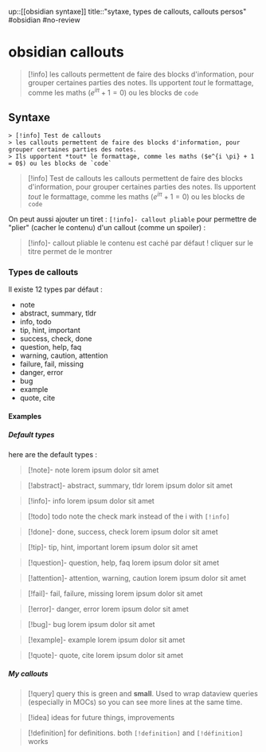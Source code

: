 up::[[obsidian syntaxe]]
title::"sytaxe, types de callouts, callouts persos"
#obsidian #no-review 
# obsidian callouts

> [!info]
> les callouts permettent de faire des blocks d'information, pour grouper certaines parties des notes.
> Ils upportent *tout* le formattage, comme les maths ($e^{i \pi} + 1 = 0$) ou les blocks de `code`

## Syntaxe

```
> [!info] Test de callouts
> les callouts permettent de faire des blocks d'information, pour grouper certaines parties des notes.
> Ils upportent *tout* le formattage, comme les maths ($e^{i \pi} + 1 = 0$) ou les blocks de `code`
```

> [!info] Test de callouts
> les callouts permettent de faire des blocks d'information, pour grouper certaines parties des notes.
> Ils upportent *tout* le formattage, comme les maths ($e^{i \pi} + 1 = 0$) ou les blocks de `code`

On peut aussi ajouter un tiret : `[!info]- callout pliable` pour permettre de "plier" (cacher le contenu) d'un callout (comme un spoiler) :

> [!info]- callout pliable
> le contenu est caché par défaut !
> cliquer sur le titre permet de le montrer
### Types de callouts
Il existe 12 types par défaut :

 - note
 - abstract, summary, tldr
 - info, todo
 - tip, hint, important
 - success, check, done
 - question, help, faq
 - warning, caution, attention
 - failure, fail, missing
 - danger, error
 - bug
 - example
 - quote, cite

#### Examples

##### Default types
here are the default types :
> [!note]- note
> lorem ipsum dolor sit amet

> [!abstract]- abstract, summary, tldr
> lorem ipsum dolor sit amet

> [!info]- info
> lorem ipsum dolor sit amet

> [!todo] todo
> note the check mark instead of the i with `[!info]`

> [!done]- done, success, check
> lorem ipsum dolor sit amet

> [!tip]- tip, hint, important
> lorem ipsum dolor sit amet

> [!question]- question, help, faq
> lorem ipsum dolor sit amet

> [!attention]- attention, warning, caution
> lorem ipsum dolor sit amet

> [!fail]- fail, failure, missing
> lorem ipsum dolor sit amet

> [!error]- danger, error
> lorem ipsum dolor sit amet

> [!bug]- bug
> lorem ipsum dolor sit amet

> [!example]- example
> lorem ipsum dolor sit amet

> [!quote]- quote, cite
> lorem ipsum dolor sit amet

##### My callouts

> [!query] query
> this is green and **small**. Used to wrap dataview queries (especially in MOCs) so you can see more lines at the same time.

> [!idea]
> ideas for future things, improvements

> [!definition]
> for definitions. both `[!definition]` and `[!définition]` works

